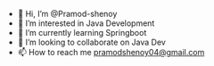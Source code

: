 - 👋 Hi, I’m @Pramod-shenoy
- 👀 I’m interested in Java Development
- 🌱 I’m currently learning Springboot
- 💞️ I’m looking to collaborate on Java Dev
- 📫 How to reach me pramodshenoy04@gmail.com

<!---
Pramod-shenoy/Pramod-shenoy is a ✨ special ✨ repository because its `README.md` (this file) appears on your GitHub profile.
You can click the Preview link to take a look at your changes.
--->
